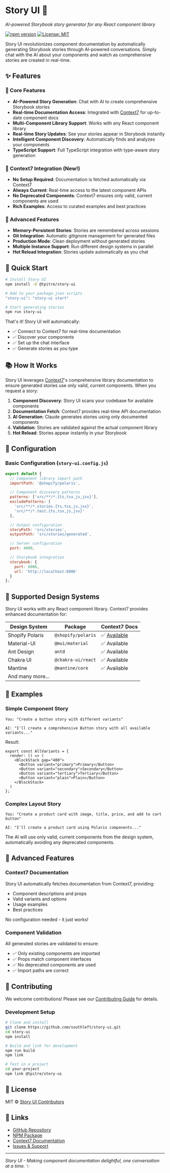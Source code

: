 # Story UI 🎨

*AI-powered Storybook story generator for any React component library*

[![npm version](https://badge.fury.io/js/%40tpitre%2Fstory-ui.svg)](https://badge.fury.io/js/%40tpitre%2Fstory-ui)
[![License: MIT](https://img.shields.io/badge/License-MIT-yellow.svg)](https://opensource.org/licenses/MIT)

Story UI revolutionizes component documentation by automatically generating Storybook stories through AI-powered conversations. Simply chat with the AI about your components and watch as comprehensive stories are created in real-time.

## ✨ Features

### 🎯 Core Features
- **AI-Powered Story Generation**: Chat with AI to create comprehensive Storybook stories
- **Real-time Documentation Access**: Integrated with [Context7](https://context7.com/) for up-to-date component docs
- **Multi-Component Library Support**: Works with any React component library
- **Real-time Story Updates**: See your stories appear in Storybook instantly
- **Intelligent Component Discovery**: Automatically finds and analyzes your components
- **TypeScript Support**: Full TypeScript integration with type-aware story generation

### 🚀 Context7 Integration (New!)
- **No Setup Required**: Documentation is fetched automatically via Context7
- **Always Current**: Real-time access to the latest component APIs
- **No Deprecated Components**: Context7 ensures only valid, current components are used
- **Rich Examples**: Access to curated examples and best practices

### 🎨 Advanced Features
- **Memory-Persistent Stories**: Stories are remembered across sessions
- **Git Integration**: Automatic gitignore management for generated files
- **Production Mode**: Clean deployment without generated stories
- **Multiple Instance Support**: Run different design systems in parallel
- **Hot Reload Integration**: Stories update automatically as you chat

## 🚀 Quick Start

```bash
# Install Story UI
npm install -D @tpitre/story-ui

# Add to your package.json scripts
"story-ui": "story-ui start"

# Start generating stories
npm run story-ui
```

That's it! Story UI will automatically:
- ✅ Connect to Context7 for real-time documentation
- ✅ Discover your components
- ✅ Set up the chat interface
- ✅ Generate stories as you type

## 📚 How It Works

Story UI leverages [Context7](https://context7.com/)'s comprehensive library documentation to ensure generated stories use only valid, current components. When you request a story:

1. **Component Discovery**: Story UI scans your codebase for available components
2. **Documentation Fetch**: Context7 provides real-time API documentation
3. **AI Generation**: Claude generates stories using only documented components
4. **Validation**: Stories are validated against the actual component library
5. **Hot Reload**: Stories appear instantly in your Storybook

## 🎯 Configuration

### Basic Configuration (`story-ui.config.js`)

```javascript
export default {
  // Component library import path
  importPath: '@shopify/polaris',

  // Component discovery patterns
  patterns: ['src/**/*.{ts,tsx,js,jsx}'],
  excludePatterns: [
    'src/**/*.stories.{ts,tsx,js,jsx}',
    'src/**/*.test.{ts,tsx,js,jsx}'
  ],

  // Output configuration
  storyPath: 'src/stories',
  outputPath: 'src/stories/generated',

  // Server configuration
  port: 4000,

  // Storybook integration
  storybook: {
    port: 6006,
    url: 'http://localhost:6006'
  }
};
```

## 🌟 Supported Design Systems

Story UI works with any React component library. Context7 provides enhanced documentation for:

| Design System | Package | Context7 Docs |
|--------------|---------|---------------|
| Shopify Polaris | `@shopify/polaris` | ✅ [Available](https://context7.com/shopify/polaris) |
| Material-UI | `@mui/material` | ✅ Available |
| Ant Design | `antd` | ✅ Available |
| Chakra UI | `@chakra-ui/react` | ✅ Available |
| Mantine | `@mantine/core` | ✅ Available |
| And many more... | | |

## 📱 Examples

### Simple Component Story

```
You: "Create a button story with different variants"

AI: "I'll create a comprehensive Button story with all available variants..."
```

Result:
```tsx
export const AllVariants = {
  render: () => (
    <BlockStack gap="400">
      <Button variant="primary">Primary</Button>
      <Button variant="secondary">Secondary</Button>
      <Button variant="tertiary">Tertiary</Button>
      <Button variant="plain">Plain</Button>
    </BlockStack>
  )
};
```

### Complex Layout Story

```
You: "Create a product card with image, title, price, and add to cart button"

AI: "I'll create a product card using Polaris components..."
```

The AI will use only valid, current components from the design system, automatically avoiding any deprecated components.

## 🔧 Advanced Features

### Context7 Documentation

Story UI automatically fetches documentation from Context7, providing:
- Component descriptions and props
- Valid variants and options
- Usage examples
- Best practices

No configuration needed - it just works!

### Component Validation

All generated stories are validated to ensure:
- ✅ Only existing components are imported
- ✅ Props match component interfaces
- ✅ No deprecated components are used
- ✅ Import paths are correct

## 🤝 Contributing

We welcome contributions! Please see our [Contributing Guide](CONTRIBUTING.md) for details.

### Development Setup

```bash
# Clone and install
git clone https://github.com/southleft/story-ui.git
cd story-ui
npm install

# Build and link for development
npm run build
npm link

# Test in a project
cd your-project
npm link @tpitre/story-ui
```

## 📄 License

MIT © [Story UI Contributors](LICENSE)

## 🔗 Links

- [GitHub Repository](https://github.com/southleft/story-ui)
- [NPM Package](https://www.npmjs.com/package/@tpitre/story-ui)
- [Context7 Documentation](https://context7.com/)
- [Issues & Support](https://github.com/southleft/story-ui/issues)

---

*Story UI - Making component documentation delightful, one conversation at a time.* ✨
